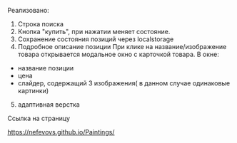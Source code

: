 Реализовано:
1. Строка поиска
2. Кнопка "купить", при нажатии меняет состояние.
3. Сохранение состояния позиций через localstorage
4. Подробное описание позиции
При клике на название/изображение товара открывается модальное окно с карточкой товара.
В окне:
- название позиции
- цена
- слайдер, содержащий 3 изображения( в данном случае одинаковые картинки)
5. адаптивная верстка

Ссылка на страницу

https://nefevovs.github.io/Paintings/
